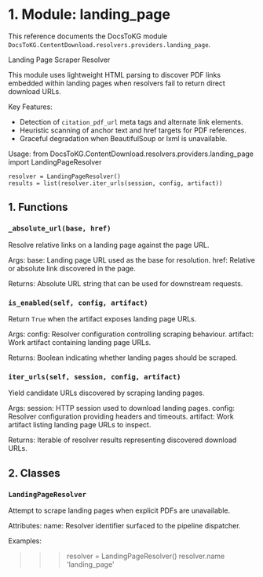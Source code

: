 # 1. Module: landing_page

This reference documents the DocsToKG module ``DocsToKG.ContentDownload.resolvers.providers.landing_page``.

Landing Page Scraper Resolver

This module uses lightweight HTML parsing to discover PDF links embedded within
landing pages when resolvers fail to return direct download URLs.

Key Features:
- Detection of ``citation_pdf_url`` meta tags and alternate link elements.
- Heuristic scanning of anchor text and href targets for PDF references.
- Graceful degradation when BeautifulSoup or lxml is unavailable.

Usage:
    from DocsToKG.ContentDownload.resolvers.providers.landing_page import LandingPageResolver

    resolver = LandingPageResolver()
    results = list(resolver.iter_urls(session, config, artifact))

## 1. Functions

### `_absolute_url(base, href)`

Resolve relative links on a landing page against the page URL.

Args:
base: Landing page URL used as the base for resolution.
href: Relative or absolute link discovered in the page.

Returns:
Absolute URL string that can be used for downstream requests.

### `is_enabled(self, config, artifact)`

Return ``True`` when the artifact exposes landing page URLs.

Args:
config: Resolver configuration controlling scraping behaviour.
artifact: Work artifact containing landing page URLs.

Returns:
Boolean indicating whether landing pages should be scraped.

### `iter_urls(self, session, config, artifact)`

Yield candidate URLs discovered by scraping landing pages.

Args:
session: HTTP session used to download landing pages.
config: Resolver configuration providing headers and timeouts.
artifact: Work artifact listing landing page URLs to inspect.

Returns:
Iterable of resolver results representing discovered download URLs.

## 2. Classes

### `LandingPageResolver`

Attempt to scrape landing pages when explicit PDFs are unavailable.

Attributes:
name: Resolver identifier surfaced to the pipeline dispatcher.

Examples:
>>> resolver = LandingPageResolver()
>>> resolver.name
'landing_page'
